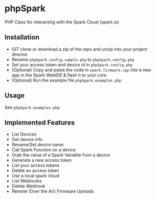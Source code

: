 phpSpark
========

PHP Class for interacting with the Spark Cloud (spark.io)

## Installation ##

- GIT clone or download a zip of the repo and unzip into your project director
- Rename `phpSpark.config.sample.php` to `phpSpark.config.php`
- Set your access token and device id in `phpSpark.config.php`
- (Optional) Copy and paste the code in `spark.firmware.cpp` into a new app in the Spark WebIDE & flash it to your core
- (Optional) Run the example file `phpSpark.examples.php`

## Usage
See `phpSpark.examples.php`

## Implemented Features

- List Devices
- Get device info 
- Rename/Set device name
- Call Spark Function on a device
- Grab the value of a Spark Variable from a device
- Generate a new access token
- List your access tokens
- Delete an access token
- Use a local spark cloud
- List Webhooks
- Delete Webhook
- Remote (Over the Air) Firmware Uploads
